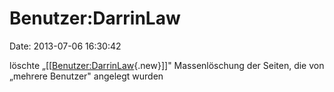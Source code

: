 Benutzer:DarrinLaw
==================

Date: 2013-07-06 16:30:42

löschte
„\[\[[Benutzer:DarrinLaw](http://www.yacy-websuche.de/wiki/index.php?title=Benutzer:DarrinLaw&action=edit&redlink=1 "Benutzer:DarrinLaw (Seite nicht vorhanden)"){.new}\]\]"
Massenlöschung der Seiten, die von „mehrere Benutzer" angelegt wurden
